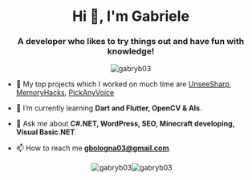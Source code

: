 <h1 align="center">Hi 👋, I'm Gabriele</h1>
<h3 align="center">A developer who likes to try things out and have fun with knowledge!</h3>

<p align="center"> <img src="https://komarev.com/ghpvc/?username=gabryb03&label=Views&color=fb8c00&style=flat-square" alt="gabryb03" /> </p>

- 🔭 My top projects which I worked on much time are [UnseeSharp](https://github.com/GabryB03/UnseeSharp), [MemoryHacks](https://github.com/GabryB03/MemoryHacks), [PickAnyVoice](https://github.com/GabryB03/PickAnyVoice)

- 🌱 I’m currently learning **Dart and Flutter, OpenCV & AIs**.

- 💬 Ask me about **C#.NET, WordPress, SEO, Minecraft developing, Visual Basic.NET**.

- 📫 How to reach me **gbologna03@gmail.com**.

<p align="center">&nbsp;<img align="center" src="https://github-readme-stats.vercel.app/api?username=gabryb03&show_icons=true&theme=dracula&title_color=fb8c00&text_color=000000&bg_color=ffffff&locale=en" alt="gabryb03" /><img align="center" src="https://github-readme-streak-stats.herokuapp.com/?user=gabryb03&theme=default" alt="gabryb03" /></p>
